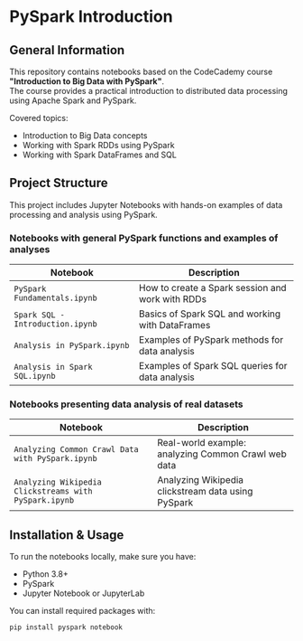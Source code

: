# PySpark Introduction

## General Information
This repository contains notebooks based on the CodeCademy course **"Introduction to Big Data with PySpark"**.  
The course provides a practical introduction to distributed data processing using Apache Spark and PySpark.

Covered topics:
- Introduction to Big Data concepts
- Working with Spark RDDs using PySpark
- Working with Spark DataFrames and SQL

## Project Structure
This project includes Jupyter Notebooks with hands-on examples of data processing and analysis using PySpark.

### Notebooks with general PySpark functions and examples of analyses
| Notebook | Description |
|----------|-------------|
| `PySpark Fundamentals.ipynb` | How to create a Spark session and work with RDDs |
| `Spark SQL - Introduction.ipynb` | Basics of Spark SQL and working with DataFrames |
| `Analysis in PySpark.ipynb` | Examples of PySpark methods for data analysis |
| `Analysis in Spark SQL.ipynb` | Examples of Spark SQL queries for data analysis |

### Notebooks presenting data analysis of real datasets
| Notebook | Description |
|----------|-------------|
| `Analyzing Common Crawl Data with PySpark.ipynb` | Real-world example: analyzing Common Crawl web data |
| `Analyzing Wikipedia Clickstreams with PySpark.ipynb` | Analyzing Wikipedia clickstream data using PySpark |

## Installation & Usage
To run the notebooks locally, make sure you have:
- Python 3.8+
- PySpark
- Jupyter Notebook or JupyterLab

You can install required packages with:

```bash
pip install pyspark notebook
